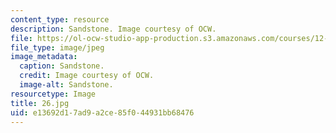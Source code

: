 ```yaml
---
content_type: resource
description: Sandstone. Image courtesy of OCW.
file: https://ol-ocw-studio-app-production.s3.amazonaws.com/courses/12-110-sedimentary-geology-fall-2004/e13692d17ad9a2ce85f044931bb68476_26.jpg
file_type: image/jpeg
image_metadata:
  caption: Sandstone.
  credit: Image courtesy of OCW.
  image-alt: Sandstone.
resourcetype: Image
title: 26.jpg
uid: e13692d1-7ad9-a2ce-85f0-44931bb68476
---
```

